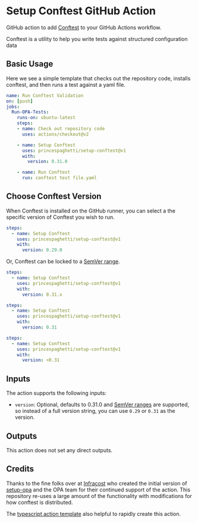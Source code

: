 # Setup Conftest GitHub Action

GitHub action to add [Conftest](https://www.conftest.dev/) to your GitHub Actions workflow.

Conftest is a utility to help you write tests against structured configuration data


## Basic Usage

Here we see a simple template that checks out the repository code, installs conftest, and then runs a test against a yaml file. 

```yml
name: Run Conftest Validation  
on: [push]
jobs:
  Run-OPA-Tests:
    runs-on: ubuntu-latest
    steps:
    - name: Check out repository code
      uses: actions/checkout@v2

    - name: Setup Conftest
      uses: princespaghetti/setup-conftest@v1
      with:
        version: 0.31.0

    - name: Run Conftest 
      run: conftest test file.yaml
```

## Choose Conftest Version

When Conftest is installed on the GitHub runner, you can select a the specific version of Conftest you wish to run.

```yml
steps:
  - name: Setup Conftest
    uses: princespaghetti/setup-conftest@v1
    with:
      version: 0.29.0
```

Or, Conftest can be locked to a [SemVer range](https://www.npmjs.com/package/semver#ranges).

```yml
steps:
  - name: Setup Conftest
    uses: princespaghetti/setup-conftest@v1
    with:
      version: 0.31.x
```

```yml
steps:
  - name: Setup Conftest
    uses: princespaghetti/setup-conftest@v1
    with:
      version: 0.31
```

```yml
steps:
  - name: Setup Conftest
    uses: princespaghetti/setup-conftest@v1
    with:
      version: <0.31
```


## Inputs

The action supports the following inputs:

- `version`: Optional, defaults to 0.31.0 and [SemVer ranges](https://www.npmjs.com/package/semver#ranges) are supported, so instead of a full version string, you can use `0.29` or `0.31` as the version.

## Outputs

This action does not set any direct outputs.

## Credits

Thanks to the fine folks over at [Infracost](https://github.com/infracost/infracost) who created the initial version of [setup-opa](https://github.com/open-policy-agent/setup-opa) and the OPA team for their continued support of the action. 
This repository re-uses a large amount of the functionality with modifications for how conftest is distributed.

The [typescript action template](https://github.com/actions/typescript-action) also helpful to rapidly create this action.